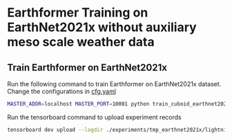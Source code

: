 # Earthformer Training on EarthNet2021x without auxiliary meso scale weather data

## Train Earthformer on EarthNet2021x
Run the following command to train Earthformer on EarthNet2021x dataset. 
Change the configurations in [cfg.yaml](./cfg.yaml)
```bash
MASTER_ADDR=localhost MASTER_PORT=10001 python train_cuboid_earthnet2021x.py --gpus 2 --cfg cfg.yaml --ckpt_name last.ckpt --save tmp_earthnet2021x
```
Run the tensorboard command to upload experiment records
```bash
tensorboard dev upload --logdir ./experiments/tmp_earthnet2021x/lightning_logs --name 'tmp_earthnet2021x'
```
